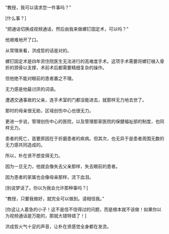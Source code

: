 “教授，我可以请求您一件事吗？”

[什么事？]

“把通话切换成视频通话，然后由我来做螺钉固定术，可以吗？”

他艰难地开了口。

从常理来看，洪成哲的话是对的。

螺钉固定术是四年资住院医生无法进行的高难度手术。这项手术需要将螺钉植入骨折的颈骨以支撑，术前术后都需要精细复杂的操作。

但他绝不能对眼前的患者置之不理。

无力感是他最讨厌的词语。

遭遇交通事故的父亲，连手术室的门都没能进去，就那样无力地去世了。

那时的母亲很无助，区域创伤中心也很无力。

更进一步说，管理创伤中心的医院，以及管理那家医院的保健福祉部的制度，也同样无力。

患者的死亡，首要原因在于折磨患者的疾病。但其次，也无异于是患者周围无数的无力感共同造成的。

所以，朴在贤不想变得无力。

因为一旦无力，他就会像失去父亲那样，失去眼前的患者。

因为患者的家属也会像母亲那样，流下血泪。

[别说梦话了。你以为我会允许那种事吗？]

“教授，只要我做好，就完全可以做到。请相信我。”

[你这让人着急的小子！这不是信不信得过的问题，而是根本就不该做！如果你以为视频通话是万能的，那就大错特错了！]

洪成哲火气十足的声音，让朴在贤感觉全身都在发烫。